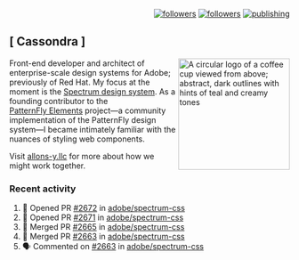 <p align="right"><a rel="me" href="https://front-end.social/@castastrophe">
    <img alt="followers" title="Follow me on Mastodon" src="https://img.shields.io/mastodon/follow/109297102751309835?domain=https%3A%2F%2Ffront-end.social&label=Follow&logo=mastodon&logoColor=white&style=for-the-badge&labelColor=008080&color=006969"/></a>
  <a href="https://codepen.io/castastrophe/">
    <img alt="followers" title="Follow me on CodePen" src="https://img.shields.io/badge/23-1?color=640464&labelColor=7c007c&style=for-the-badge&logo=codepen&label=Follow"/></a>
<a href="https://castastrophe.medium.com/">
    <img alt="publishing" title="View articles on Medium" src="https://img.shields.io/badge/107-1?color=666&labelColor=444&label=subscribe&logo=medium&logoColor=white&style=for-the-badge"/></a>
</p>

## [&nbsp;Cassondra&nbsp;]

<img align="right" src="https://github-production-user-asset-6210df.s3.amazonaws.com/1840295/253016758-ba468774-1cd3-42c2-8f43-947b5eeb5edf.png" height="200" alt="A circular logo of a coffee cup viewed from above; abstract, dark outlines with hints of teal and creamy tones">

Front-end developer and architect of enterprise-scale design systems for Adobe; previously of Red Hat. My focus at the moment is the [Spectrum design system](https://github.com/adobe/spectrum-css). As a founding contributor to the [PatternFly&nbsp;Elements](https://github.com/patternfly/patternfly-elements) project&mdash;a community implementation of the PatternFly design system&mdash;I became intimately familiar with the nuances of styling web components.

Visit [allons-y.llc](http://allons-y.llc/) for more about how we might work together.

### Recent activity

<!--START_SECTION:activity-->
1. 💪 Opened PR [#2672](https://github.com/adobe/spectrum-css/pull/2672) in [adobe/spectrum-css](https://github.com/adobe/spectrum-css)
2. 💪 Opened PR [#2671](https://github.com/adobe/spectrum-css/pull/2671) in [adobe/spectrum-css](https://github.com/adobe/spectrum-css)
3. 🎉 Merged PR [#2665](https://github.com/adobe/spectrum-css/pull/2665) in [adobe/spectrum-css](https://github.com/adobe/spectrum-css)
4. 🎉 Merged PR [#2663](https://github.com/adobe/spectrum-css/pull/2663) in [adobe/spectrum-css](https://github.com/adobe/spectrum-css)
5. 🗣 Commented on [#2663](https://github.com/adobe/spectrum-css/pull/2663#issuecomment-2064288119) in [adobe/spectrum-css](https://github.com/adobe/spectrum-css)
<!--END_SECTION:activity-->
